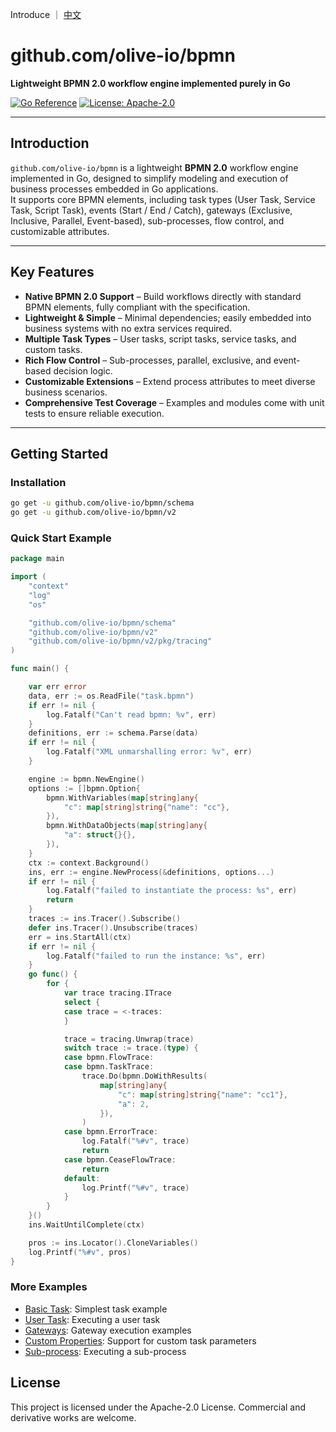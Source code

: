 Introduce ｜ [中文](https://github.com/olive-io/bpmn/tree/main/README_ZH.md)
# github.com/olive-io/bpmn

**Lightweight BPMN 2.0 workflow engine implemented purely in Go**

[![Go Reference](https://pkg.go.dev/badge/github.com/olive-io/bpmn.svg)](https://pkg.go.dev/github.com/olive-io/bpmn)
[![License: Apache-2.0](https://img.shields.io/badge/license-Apache-blue.svg)](LICENSE.md)

---

## Introduction

`github.com/olive-io/bpmn` is a lightweight **BPMN 2.0** workflow engine implemented in Go, designed to simplify modeling and execution of business processes embedded in Go applications.  
It supports core BPMN elements, including task types (User Task, Service Task, Script Task), events (Start / End / Catch), gateways (Exclusive, Inclusive, Parallel, Event-based), sub-processes, flow control, and customizable attributes.

---

## Key Features

- **Native BPMN 2.0 Support** – Build workflows directly with standard BPMN elements, fully compliant with the specification.
- **Lightweight & Simple** – Minimal dependencies; easily embedded into business systems with no extra services required.
- **Multiple Task Types** – User tasks, script tasks, service tasks, and custom tasks.
- **Rich Flow Control** – Sub-processes, parallel, exclusive, and event-based decision logic.
- **Customizable Extensions** – Extend process attributes to meet diverse business scenarios.
- **Comprehensive Test Coverage** – Examples and modules come with unit tests to ensure reliable execution.

---

## Getting Started

### Installation

```bash
go get -u github.com/olive-io/bpmn/schema
go get -u github.com/olive-io/bpmn/v2
```

### Quick Start Example
```go
package main

import (
	"context"
	"log"
	"os"

	"github.com/olive-io/bpmn/schema"
	"github.com/olive-io/bpmn/v2"
	"github.com/olive-io/bpmn/v2/pkg/tracing"
)

func main() {

	var err error
	data, err := os.ReadFile("task.bpmn")
	if err != nil {
		log.Fatalf("Can't read bpmn: %v", err)
	}
	definitions, err := schema.Parse(data)
	if err != nil {
		log.Fatalf("XML unmarshalling error: %v", err)
	}

	engine := bpmn.NewEngine()
	options := []bpmn.Option{
		bpmn.WithVariables(map[string]any{
			"c": map[string]string{"name": "cc"},
		}),
		bpmn.WithDataObjects(map[string]any{
			"a": struct{}{},
		}),
	}
	ctx := context.Background()
	ins, err := engine.NewProcess(&definitions, options...)
	if err != nil {
		log.Fatalf("failed to instantiate the process: %s", err)
		return
	}
	traces := ins.Tracer().Subscribe()
	defer ins.Tracer().Unsubscribe(traces)
	err = ins.StartAll(ctx)
	if err != nil {
		log.Fatalf("failed to run the instance: %s", err)
	}
	go func() {
		for {
			var trace tracing.ITrace
			select {
			case trace = <-traces:
			}

			trace = tracing.Unwrap(trace)
			switch trace := trace.(type) {
			case bpmn.FlowTrace:
			case bpmn.TaskTrace:
				trace.Do(bpmn.DoWithResults(
					map[string]any{
						"c": map[string]string{"name": "cc1"},
						"a": 2,
					}),
				)
			case bpmn.ErrorTrace:
				log.Fatalf("%#v", trace)
				return
			case bpmn.CeaseFlowTrace:
				return
			default:
				log.Printf("%#v", trace)
			}
		}
	}()
	ins.WaitUntilComplete(ctx)

	pros := ins.Locator().CloneVariables()
	log.Printf("%#v", pros)
}

```

### More Examples
- [Basic Task](https://github.com/olive-io/bpmn/tree/main/examples/basic): Simplest task example
- [User Task](https://github.com/olive-io/bpmn/tree/main/examples/user_task): Executing a user task
- [Gateways](https://github.com/olive-io/bpmn/tree/main/examples/gateway): Gateway execution examples
- [Custom Properties](https://github.com/olive-io/bpmn/tree/main/examples/properties): Support for custom task parameters
- [Sub-process](https://github.com/olive-io/bpmn/tree/main/examples/subprocess): Executing a sub-process

## License

This project is licensed under the Apache-2.0 License. Commercial and derivative works are welcome.